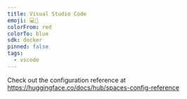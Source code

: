 ```yaml
---
title: Visual Studio Code
emoji: 💻🐳
colorFrom: red
colorTo: blue
sdk: docker
pinned: false
tags:
  - vscode
---
```


Check out the configuration reference at https://huggingface.co/docs/hub/spaces-config-reference